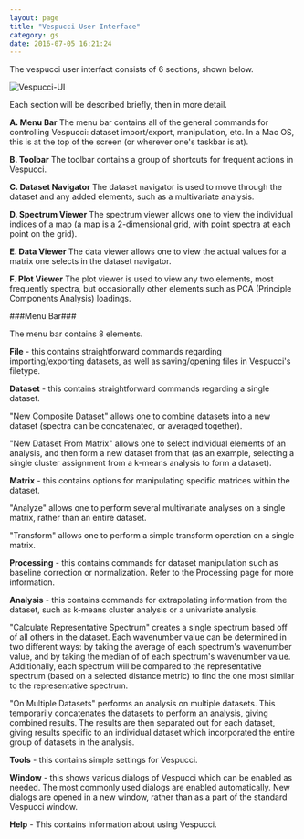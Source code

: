 ```yaml
---
layout: page
title: "Vespucci User Interface"
category: gs
date: 2016-07-05 16:21:24
---
```



The vespucci user interfact consists of 6 sections, shown below.

![Vespucci-UI](http://vespucciproject.org/Vespucci-docs/img/Vespucci_UI1.png)

Each section will be described briefly, then in more detail.

**A. Menu Bar**
The menu bar contains all of the general commands for controlling Vespucci: dataset import/export, manipulation, etc. In a Mac OS, this is at the top of the screen (or wherever one's taskbar is at).

**B. Toolbar**
The toolbar contains a group of shortcuts for frequent actions in Vespucci.

**C. Dataset Navigator**
The dataset navigator is used to move through the dataset and any added elements, such as a multivariate analysis.

**D. Spectrum Viewer**
The spectrum viewer allows one to view the individual indices of a map (a map is a 2-dimensional grid, with point spectra at each point on the grid).

**E. Data Viewer**
The data viewer allows one to view the actual values for a matrix one selects in the dataset navigator.

**F. Plot Viewer**
The plot viewer is used to view any two elements, most frequently spectra, but occasionally other elements such as PCA (Principle Components Analysis) loadings.


###Menu Bar###

The menu bar contains 8 elements.

**File** - this contains straightforward commands regarding importing/exporting datasets, as well as saving/opening files in Vespucci's filetype.


**Dataset** - this contains straightforward commands regarding a single dataset. 

"New Composite Dataset" allows one to combine datasets into a new dataset (spectra can be concatenated, or averaged together).

"New Dataset From Matrix" allows one to select individual elements of an analysis, and then form a new dataset from that (as an example, selecting a single cluster assignment from a k-means analysis to form a dataset).


**Matrix** - this contains options for manipulating specific matrices within the dataset.

"Analyze" allows one to perform several multivariate analyses on a single matrix, rather than an entire dataset.

"Transform" allows one to perform a simple transform operation on a single matrix.


**Processing** - this contains commands for dataset manipulation such as baseline correction or normalization. Refer to the Processing page for more information.

**Analysis** - this contains commands for extrapolating information from the dataset, such as k-means cluster analysis or a univariate analysis.

"Calculate Representative Spectrum" creates a single spectrum based off of all others in the dataset. Each wavenumber value can be determined in two different ways: by taking the average of each spectrum's wavenumber value, and by taking the median of of each spectrum's wavenumber value. Additionally, each spectrum will be compared to the representative spectrum (based on a selected distance metric) to find the one most similar to the representative spectrum.

"On Multiple Datasets" performs an analysis on multiple datasets. This temporarily concatenates the datasets to perform an analysis, giving combined results. The results are then separated out for each dataset, giving results specific to an individual dataset which incorporated the entire group of datasets in the analysis.


**Tools** - this contains simple settings for Vespucci.

**Window** - this shows various dialogs of Vespucci which can be enabled as needed. The most commonly used dialogs are enabled automatically. New dialogs are opened in a new window, rather than as a part of the standard Vespucci window.

**Help** - This contains information about using Vespucci.